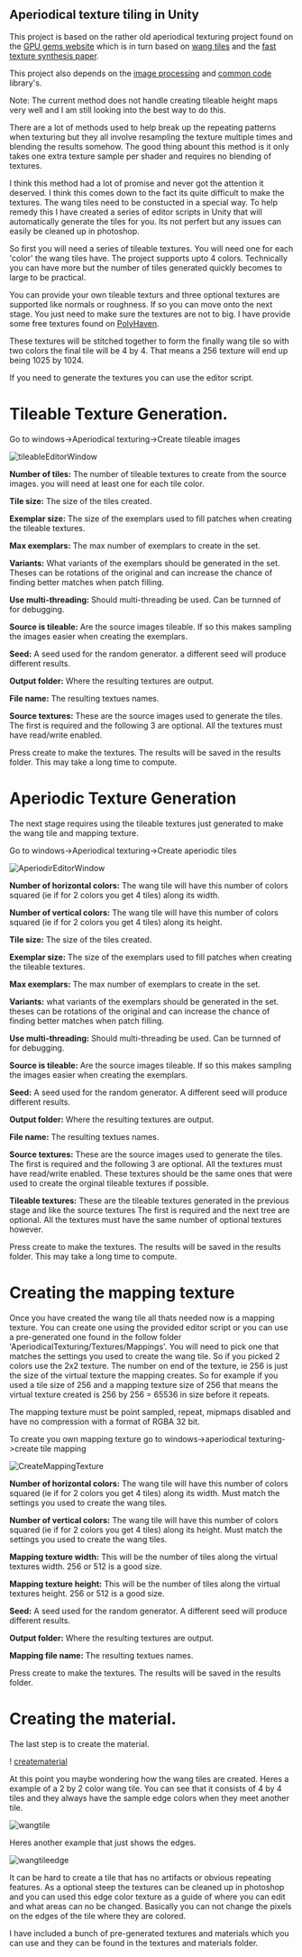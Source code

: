 ## Aperiodical texture tiling in Unity

This project is based on the rather old aperiodical texturing project found on the [GPU 
gems website](https://developer.nvidia.com/gpugems/gpugems2/part-ii-shading-lighting-and-shadows/chapter-12-tile-based-texture-mapping) which is in turn based on [wang tiles](https://en.wikipedia.org/wiki/Wang_tile) and the [fast texture synthesis paper](https://graphics.stanford.edu/papers/texture-synthesis-sig00/texture.pdf).

This project also depends on the [image processing](https://github.com/Scrawk/ImageProcessing) and [common code](https://github.com/Scrawk/Common) library's.

Note: The current method does not handle creating tileable height maps very well and I am still looking into the best way to do this. 

There are a lot of methods used to help break up the repeating patterns when texturing but they 
all involve resampling the texture multiple times and blending the results somehow.
The good thing abount this method is it only takes one extra texture sample per shader and 
requires no blending of textures.

I think this method had a lot of promise and never got the attention it deserved. 
I think this comes down to the fact its quite difficult to make the textures. 
The wang tiles need to be constucted in a special way.
To help remedy this I have created a series of editor scripts in Unity that will automatically 
generate the tiles for you. Its not perfert but any issues can easily be cleaned up in photoshop.

So first you will need a series of tileable textures. You will need one for each 'color' the wang 
tiles have. The project supports upto 4 colors. 
Technically you can have more but the number of tiles generated quickly becomes to large to be 
practical.

You can provide your own tileable texturs and three optional textures are supported like normals 
or roughness. If so you can move onto the next stage. You just need to make sure the textures are 
not to big. I have provide some free textures found on [PolyHaven](https://polyhaven.com/).

These textures will be stitched together to form the finally wang tile so with two colors the 
final tile will be 4 by 4. That means a 256 texture will end up being 1025 by 1024.

If you need to generate the textures you can use the editor script. 

# Tileable Texture Generation.

Go to windows->Aperiodical texturing->Create tileable images

![tileableEditorWindow](https://github.com/Scrawk/AperiodicTexturing/blob/master/Media/CreateTileableTexturesWindow.png)

**Number of tiles:** The number of tileable textures to create from the source images. you will need at least one for each tile color.

**Tile size:** The size of the tiles created. 

**Exemplar size:** The size of the exemplars used to fill patches when creating the tileable textures.

**Max exemplars:** The max number of exemplars to create in the set.

**Variants:** What variants of the exemplars should be generated in the set. Theses can be rotations of the original and can increase the chance of finding better matches when patch filling.

**Use multi-threading:** Should multi-threading be used. Can be turnned of for debugging.

**Source is tileable:** Are the source images tileable. If so this makes sampling the images easier when creating the exemplars.

**Seed:** A seed used for the random generator. a different seed will produce different results.

**Output folder:** Where the resulting textures are output.

**File name:** The resulting textues names.

**Source textures:** These are the source images used to generate the tiles. The first is required and the following 3 are optional. All the textures must have read/write enabled.

Press create to make the textures. The results will be saved in the results folder. This may take a long time to compute.

# Aperiodic Texture Generation

The next stage requires using the tileable textures just generated to make the wang tile and mapping texture.

Go to windows->Aperiodical texturing->Create aperiodic tiles

![AperiodirEditorWindow](https://github.com/Scrawk/AperiodicTexturing/blob/master/Media/CreateAperiodicTexturesWindow.png)

**Number of horizontal colors:** The wang tile will have this number of colors squared (ie if for 2 colors you get 4 tiles) along its width.

**Number of vertical colors:** The wang tile will have this number of colors squared (ie if for 2 colors you get 4 tiles) along its height.

**Tile size:** The size of the tiles created. 

**Exemplar size:** The size of the exemplars used to fill patches when creating the tileable textures.

**Max exemplars:** The max number of exemplars to create in the set.

**Variants:** what variants of the exemplars should be generated in the set. theses can be rotations of the original and can increase the chance of finding better matches when patch filling.

**Use multi-threading:** Should multi-threading be used. Can be turnned of for debugging.

**Source is tileable:** Are the source images tileable. If so this makes sampling the images easier when creating the exemplars.

**Seed:** A seed used for the random generator. A different seed will produce different results.

**Output folder:** Where the resulting textures are output.

**File name:** The resulting textues names.

**Source textures:** These are the source images used to generate the tiles. The first is required and the following 3 are optional. All the textures must have read/write enabled. These textures should be the same ones that were used to create the orginal tileable textures if possible.

**Tileable textures:** These are the tileable textures generated in the previous stage and like the source textures The first is required and the next tree are optional. All the textures must have the same number of optional textures however.

Press create to make the textures. The results will be saved in the results folder. This may take a long time to compute.

# Creating the mapping texture

Once you have created the wang tile all thats needed now is a mapping texture. You can create one using the provided editor script or you can use a pre-generated one found in the follow folder 'AperiodicalTexturing/Textures/Mappings'. You will need to pick one that matches the settings you used to create the wang tile. So if you picked 2 colors use the 2x2 texture. The number on end of the texture, ie 256 is just the size of the virtual texture the mapping creates. So for example if you used a tile size of 256 and a mapping texture size of 256 that means the virtual texture created is 256 by 256 = 65536 in size before it repeats.

The mapping texture must be point sampled, repeat, mipmaps disabled and have no compression with a format of RGBA 32 bit.

To create you own mapping texture go to windows->aperiodical texturing->create tile mapping

![CreateMappingTexture](https://github.com/Scrawk/AperiodicTexturing/blob/master/Media/CreateMappingTexturesWindow.png)

**Number of horizontal colors:** The wang tile will have this number of colors squared (ie if for 2 colors you get 4 tiles) along its width. Must match the settings you used to create the wang tiles.

**Number of vertical colors:** The wang tile will have this number of colors squared (ie if for 2 colors you get 4 tiles) along its height. Must match the settings you used to create the wang tiles.

**Mapping texture width:** This will be the number of tiles along the virtual textures width. 256 or 512 is a good size.

**Mapping texture height:** This will be the number of tiles along the virtual textures height. 256 or 512 is a good size.

**Seed:** A seed used for the random generator. A different seed will produce different results.

**Output folder:** Where the resulting textures are output.

**Mapping file name:** The resulting textues names.

Press create to make the textures. The results will be saved in the results folder.

# Creating the material.

The last step is to create the material. 

! [creatematerial](https://github.com/Scrawk/AperiodicTexturing/blob/master/Media/MaterialSettings.png)



At this point you maybe wondering how the wang tiles are created. Heres a example of a 2 by 2 color wang tile. You can see that it consists of 4 by 4 tiles and they always have the sample edge colors when they meet another tile.

![wangtile](https://github.com/Scrawk/AperiodicTexturing/blob/master/Media/SolidColorTile2x2_256.png)

Heres another example that just shows the edges.

![wangtileedge](https://github.com/Scrawk/AperiodicTexturing/blob/master/Media/ColorTile2x2_256.png)

It can be hard to create a tile that has no artifacts or obvious repeating features. As a optional steep the textures can be cleaned up in photoshop and you can used this edge color texture as a guide of where you can edit and what areas can no be changed. Basically you can not change the pixels on the edges of the tile where they are colored.

I have included a bunch of pre-generated textures and materials which you can use and they can be found in the textures and materials folder.




